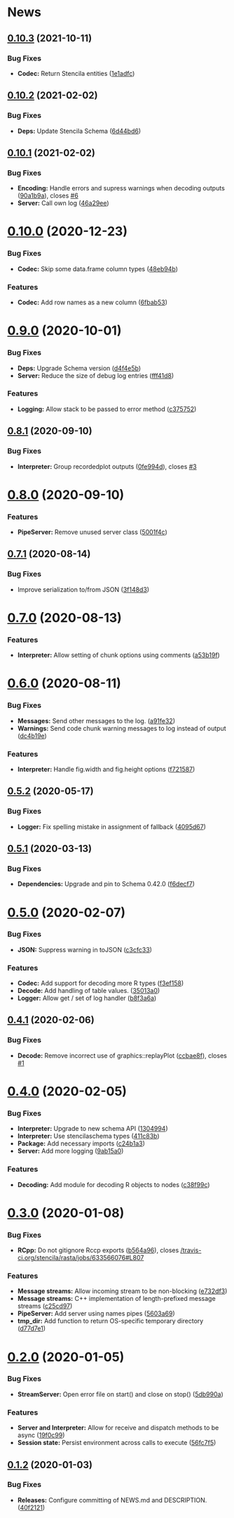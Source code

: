 # News

## [0.10.3](https://github.com/stencila/rasta/compare/v0.10.2...v0.10.3) (2021-10-11)


### Bug Fixes

* **Codec:** Return Stencila entities ([1e1adfc](https://github.com/stencila/rasta/commit/1e1adfceaec5120abce1a35d1176e0663677913d))

## [0.10.2](https://github.com/stencila/rasta/compare/v0.10.1...v0.10.2) (2021-02-02)


### Bug Fixes

* **Deps:** Update Stencila Schema ([6d44bd6](https://github.com/stencila/rasta/commit/6d44bd6a7473d3bf143f6d6d6bbf3e872d010a52))

## [0.10.1](https://github.com/stencila/rasta/compare/v0.10.0...v0.10.1) (2021-02-02)


### Bug Fixes

* **Encoding:** Handle errors and supress warnings when decoding outputs ([90a1b9a](https://github.com/stencila/rasta/commit/90a1b9a5c137a39b6abfb983b61db4af4181fa3b)), closes [#6](https://github.com/stencila/rasta/issues/6)
* **Server:** Call own log ([46a29ee](https://github.com/stencila/rasta/commit/46a29eea54a56b6fb665591f54c6a1f1951b4a1e))

# [0.10.0](https://github.com/stencila/rasta/compare/v0.9.0...v0.10.0) (2020-12-23)


### Bug Fixes

* **Codec:** Skip some data.frame column types ([48eb94b](https://github.com/stencila/rasta/commit/48eb94baaafad8aed5c73d46b1049ee39e19a382))


### Features

* **Codec:** Add row names as a new column ([6fbab53](https://github.com/stencila/rasta/commit/6fbab53cc58a64d352ffb5d741203beadf243f2e))

# [0.9.0](https://github.com/stencila/rasta/compare/v0.8.1...v0.9.0) (2020-10-01)


### Bug Fixes

* **Deps:** Upgrade Schema version ([d4f4e5b](https://github.com/stencila/rasta/commit/d4f4e5b9650ad35e85d57110bd5a546ad1fb6ab0))
* **Server:** Reduce the size of debug log entries ([fff41d8](https://github.com/stencila/rasta/commit/fff41d88899bd8412373d532fe1b286503ac4a05))


### Features

* **Logging:** Allow stack to be passed to error method ([c375752](https://github.com/stencila/rasta/commit/c375752e7fd9ecc19e3b063169190ace99581ef4))

## [0.8.1](https://github.com/stencila/rasta/compare/v0.8.0...v0.8.1) (2020-09-10)


### Bug Fixes

* **Interpreter:** Group recordedplot outputs ([0fe994d](https://github.com/stencila/rasta/commit/0fe994d4be238a44a748b5b7adb0089d4f06aca8)), closes [#3](https://github.com/stencila/rasta/issues/3)

# [0.8.0](https://github.com/stencila/rasta/compare/v0.7.1...v0.8.0) (2020-09-10)


### Features

* **PipeServer:** Remove unused server class ([5001f4c](https://github.com/stencila/rasta/commit/5001f4c6950126d53fa04405d2c838541218d597))

## [0.7.1](https://github.com/stencila/rasta/compare/v0.7.0...v0.7.1) (2020-08-14)


### Bug Fixes

* Improve serialization to/from JSON ([3f148d3](https://github.com/stencila/rasta/commit/3f148d35f29a6e4b242bf086147e42a3e5064209))

# [0.7.0](https://github.com/stencila/rasta/compare/v0.6.0...v0.7.0) (2020-08-13)


### Features

* **Interpreter:** Allow setting of chunk options using comments ([a53b19f](https://github.com/stencila/rasta/commit/a53b19f403fcad71b6c1df222104a5f27500dc89))

# [0.6.0](https://github.com/stencila/rasta/compare/v0.5.2...v0.6.0) (2020-08-11)


### Bug Fixes

* **Messages:** Send other messages to the log. ([a91fe32](https://github.com/stencila/rasta/commit/a91fe32d43adca2a6cc6976035e4e237b31725c5))
* **Warnings:** Send code chunk warning messages to log instead of output ([dc4b19e](https://github.com/stencila/rasta/commit/dc4b19e2e9e2b5cc49d193d839a3c710956e30db))


### Features

* **Interpreter:** Handle fig.width and fig.height options ([f721587](https://github.com/stencila/rasta/commit/f7215871f8223650117f2f9911d005ac5c8eaca2))

## [0.5.2](https://github.com/stencila/rasta/compare/v0.5.1...v0.5.2) (2020-05-17)


### Bug Fixes

* **Logger:** Fix spelling mistake in assignment of fallback ([4095d67](https://github.com/stencila/rasta/commit/4095d674b1a28a534ae6ea748218433125fcad1b))

## [0.5.1](https://github.com/stencila/rasta/compare/v0.5.0...v0.5.1) (2020-03-13)


### Bug Fixes

* **Dependencies:** Upgrade and pin to Schema 0.42.0 ([f6decf7](https://github.com/stencila/rasta/commit/f6decf7c39591cebee655bc7ff599884d782c734))

# [0.5.0](https://github.com/stencila/rasta/compare/v0.4.1...v0.5.0) (2020-02-07)


### Bug Fixes

* **JSON:** Suppress warning in toJSON ([c3cfc33](https://github.com/stencila/rasta/commit/c3cfc33a0f778e37cc68f350da0d0890223447e5))


### Features

* **Codec:** Add support for decoding more R types ([f3ef158](https://github.com/stencila/rasta/commit/f3ef1580b85edea7e801899879921c0afd672122))
* **Decode:** Add handling of table values. ([35013a0](https://github.com/stencila/rasta/commit/35013a05991a2268b7df38f4dfd49c5660708ca0))
* **Logger:** Allow get / set of log handler ([b8f3a6a](https://github.com/stencila/rasta/commit/b8f3a6abf3d6eaf0869d4338132f2aa6a9385328))

## [0.4.1](https://github.com/stencila/rasta/compare/v0.4.0...v0.4.1) (2020-02-06)


### Bug Fixes

* **Decode:** Remove incorrect use of graphics::replayPlot ([ccbae8f](https://github.com/stencila/rasta/commit/ccbae8f72b207d40d2ac902f5a84fb9d118ecae6)), closes [#1](https://github.com/stencila/rasta/issues/1)

# [0.4.0](https://github.com/stencila/rasta/compare/v0.3.0...v0.4.0) (2020-02-05)


### Bug Fixes

* **Interpreter:** Upgrade to new schema API ([1304994](https://github.com/stencila/rasta/commit/13049946f2a4be0cc3e502e5f87e83ffce2aaebb))
* **Interpreter:** Use stencilaschema types ([411c83b](https://github.com/stencila/rasta/commit/411c83b8ab461334f5f30c11755d4ba52d4489ac))
* **Package:** Add necessary imports ([c24b1a3](https://github.com/stencila/rasta/commit/c24b1a30a02792116fcff88601a889e4902557dc))
* **Server:** Add more logging ([9ab15a0](https://github.com/stencila/rasta/commit/9ab15a09b523b21ed90fc272b1d32eaecb8a6f4d))


### Features

* **Decoding:** Add module for decoding R objects to nodes ([c38f99c](https://github.com/stencila/rasta/commit/c38f99c3dfc1ccab1c5830ba1556e15e68bb46e8))

# [0.3.0](https://github.com/stencila/rasta/compare/v0.2.0...v0.3.0) (2020-01-08)


### Bug Fixes

* **RCpp:** Do not gitignore Rccp exports ([b564a96](https://github.com/stencila/rasta/commit/b564a968970ac8b33d304ce4ce84c1e4a95393a0)), closes [/travis-ci.org/stencila/rasta/jobs/633566076#L807](https://github.com//travis-ci.org/stencila/rasta/jobs/633566076/issues/L807)


### Features

* **Message streams:** Allow incoming stream to be non-blocking ([e732df3](https://github.com/stencila/rasta/commit/e732df3056fb846cc3f3efb6d9f95b45915b9ded))
* **Message streams:** C++ implementation of length-prefixed message streams ([c25cd97](https://github.com/stencila/rasta/commit/c25cd974235f303618a3369134c89471a3177924))
* **PipeServer:** Add server using names pipes ([5603a69](https://github.com/stencila/rasta/commit/5603a69240ae8905bff7dcd5dbfe2dad7d010c1c))
* **tmp_dir:** Add function to return OS-specific temporary directory ([d77d7e1](https://github.com/stencila/rasta/commit/d77d7e179e91082db1518bced9e672a9f6320701))

# [0.2.0](https://github.com/stencila/rasta/compare/v0.1.2...v0.2.0) (2020-01-05)


### Bug Fixes

* **StreamServer:** Open error file on start() and  close on stop() ([5db990a](https://github.com/stencila/rasta/commit/5db990a731d9259bf4247002584f10dc3607d359))


### Features

* **Server and Interpreter:** Allow for receive and dispatch methods to be async ([19f0c99](https://github.com/stencila/rasta/commit/19f0c9904146afccede71a286f405371794b57dd))
* **Session state:** Persist environment across calls to execute ([56fc7f5](https://github.com/stencila/rasta/commit/56fc7f552669d16f7a363d284cc42d8b63632405))


## [0.1.2](https://github.com/stencila/rasta/compare/v0.1.1...v0.1.2) (2020-01-03)


### Bug Fixes

* **Releases:** Configure committing of NEWS.md and DESCRIPTION. ([40f2121](https://github.com/stencila/rasta/commit/40f21217ebae800f3380829448a54a19c8ee915d))
